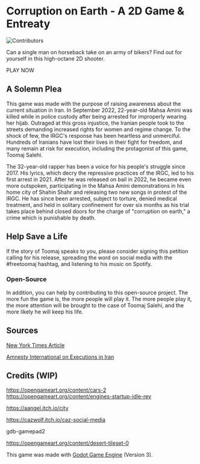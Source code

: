 # Corruption on Earth - A 2D Game & Entreaty

![Contributors](https://img.shields.io/github/contributors/FloppySword/Corruption-On-Earth?style=plastic)

Can a single man on horseback take on an army of bikers? Find out for yourself in this
high-octane 2D shooter.

PLAY NOW

## A Solemn Plea

This game was made with the purpose of raising awareness about the current situation in Iran. 
In September 2022, 22-year-old Mahsa Amini was killed while in police custody after being 
arrested for improperly wearing her hijab. Outraged at this gross injustice, the Iranian people 
took to the streets demanding increased rights for women and regime change. To the shock of few, 
the IRGC's response has been heartless and unmerciful. Hundreds of Iranians have lost their 
lives in their fight for freedom, and many remain at risk for execution, including the 
protagonist of this game, Toomaj Salehi.

The 32-year-old rapper has been a voice for his people's struggle since 2017. His lyrics, which decry
the repressive practices of the IRGC, led to his first arrest in 2021. After he was released on 
bail in 2022, he became even more outspoken, participating in the Mahsa Amini demonstrations in his home 
city of Shahin Shahr and releasing two new songs in protest of the IRGC. He has since been arrested, 
subject to torture, denied medical treatment, and held in solitary confinement for over six months 
as his trial takes place behind closed doors for the charge of "corruption on earth," a crime 
which is punishable by death.

## Help Save a Life

If the story of Toomaj speaks to you, please consider signing this petition calling for his release, 
spreading the word on social media with the #freetoomaj hashtag, and listening to his music on Spotify.

### Open-Source

In addition, you can help by contributing to this open-source project. The more fun the game is, the more people will play it. The more people play it, the more attention 
will be brought to the case of Toomaj Salehi, and the more likely he will keep his life.

## Sources

[New York Times Article](https://web.archive.org/web/20230604084603/https://www.nytimes.com/2023/05/31/opinion/toomaj-salehi-iran.html)

[Amnesty International on Executions in Iran](https://www.amnesty.org/en/latest/news/2023/05/iran-executions-of-tortured-protesters-must-trigger-a-robust-reaction-from-the-international-community/)

## Credits (WIP)

https://opengameart.org/content/cars-2
https://opengameart.org/content/engines-startup-idle-rev

https://aangel.itch.io/city

https://cazwolf.itch.io/caz-social-media

gdb-gamepad2

https://opengameart.org/content/desert-tileset-0

This game was made with [Godot Game Engine](https://godotengine.org/) (Version 3).

